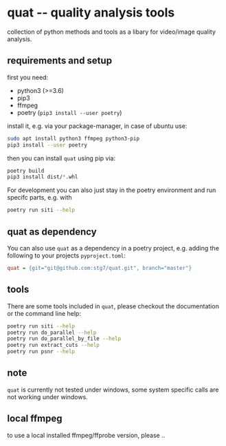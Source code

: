 # quat -- quality analysis tools

collection of python methods and tools as a libary for video/image quality analysis.


## requirements and setup

first you need:

* python3 (>=3.6)
* pip3
* ffmpeg
* poetry (`pip3 install --user poetry`)

install it, e.g. via your package-manager, in case of ubuntu use:

```bash
sudo apt install python3 ffmpeg python3-pip
pip3 install --user poetry
```

then you can install `quat` using pip via:

```bash
poetry build
pip3 install dist/*.whl
```

For development you can also just stay in the poetry environment and run specifc parts, e.g. with
```bash
poetry run siti --help
```

## quat as dependency
You can also use `quat` as a dependency in a poetry project, e.g. adding the following to your projects `pyproject.toml`:

```ini
quat = {git="git@github.com:stg7/quat.git", branch="master"}
```

## tools
There are some tools included in `quat`, please checkout the documentation or the command line help:
```bash
poetry run siti --help
poetry run do_parallel --help
poetry run do_parallel_by_file --help
poetry run extract_cuts --help
poetry run psnr --help
```


## note
`quat` is currently not tested under windows, some system specific calls are not working under windows.

## local ffmpeg
to use a local installed ffmpeg/ffprobe version, please ..


